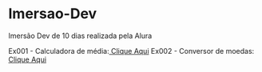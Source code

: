 # Imersao-Dev
Imersão Dev de 10 dias realizada pela Alura

Ex001 - Calculadora de média:<a href="https://arawns1.github.io/Imersao-Dev/Aula01/Ex001/index.html"> Clique Aqui</a> 
Ex002 - Conversor de moedas: <a href="https://arawns1.github.io/Imersao-Dev/Aula02/index.html"> Clique Aqui</a> 
